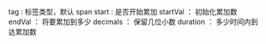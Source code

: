 tag : 标签类型，默认 span
start : 是否开始累加
startVal ： 初始化累加数
endVal ： 将要累加到多少
decimals ： 保留几位小数
duration ： 多少时间内到达累加数